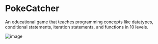 # PokeCatcher
An educational game that teaches programming concepts like datatypes, conditional statements, iteration statements, and functions in 10 levels.

![image](https://github.com/Rishikadeva/PokeCatcher/assets/145705783/c43b048a-cb83-4d39-9c55-0d7c16a42aa5)
